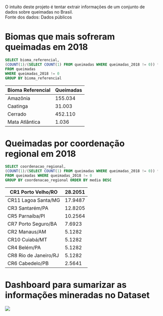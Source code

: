 
# 
O intuito deste projeto é tentar extrair informações de um conjunto de dados sobre queimadas no Brasil. <br>
Fonte dos dados: Dados públicos

# Biomas que mais sofreram queimadas em 2018

```sql
SELECT bioma_referencial,
(COUNT(1)/(SELECT COUNT(1) FROM queimadas WHERE queimadas_2018 != 0)) * 100 AS media
FROM queimadas
WHERE queimadas_2018 != 0
GROUP BY bioma_referencial
```

<table>
  <thead>
    <tr>
      <th>Bioma Referencial</th>
      <th>Queimadas</th>
    </tr>
  </head>
  <tbody>
    <tr>
      <td>Amazônia</td>
      <td>155.034</td>
    </tr>
    <tr>
      <td>Caatinga</td>
      <td>31.003</td>
    </tr>
    <tr>
      <td>Cerrado</td>
      <td>452.110</td>
    </tr>
    <tr>
      <td>Mata Atlântica</td>
      <td>1.036</td>
    </tr>
  </tbody>
</table>

# Queimadas por coordenação regional em 2018

```sql
SELECT coordenacao_regional,
(COUNT(1)/(SELECT COUNT(1) FROM queimadas WHERE queimadas_2018 != 0)) * 100 AS media
FROM queimadas WHERE queimadas_2018 != 0
GROUP BY coordenacao_regional ORDER BY media DESC
```

<table>
  <thead>
    <tr>
      <th>CR1 Porto Velho/RO</th>
      <th>28.2051</th>
    </tr>
  </head>
  <tbody>
    <tr>
      <td>CR11 Lagoa Santa/MG</td>
      <td>17.9487</td>
    </tr>
    <tr>
      <td>CR3 Santarém/PA</td>
      <td>12.8205</td>
    </tr>
    <tr>
      <td>CR5 Parnaíba/PI</td>
      <td>10.2564</td>
    </tr>
    <tr>
      <td>CR7 Porto Seguro/BA</td>
      <td>7.6923</td>
    </tr>
    <tr>
      <td>CR2 Manaus/AM</td>
      <td>5.1282</td>
    </tr><tr>
      <td>CR10 Cuiabá/MT</td>
      <td>5.1282</td>
    </tr>
    <tr>
      <td>CR4 Belém/PA</td>
      <td>5.1282</td>
    </tr>
    <tr>
      <td>CR8 Rio de Janeiro/RJ</td>
      <td>5.1282</td>
    </tr>
    <tr>
      <td>CR6 Cabedelo/PB</td>
      <td>2.5641</td>
    </tr>
  </tbody>
</table>

# Dashboard para sumarizar as informações mineradas no Dataset
<img src="https://raw.githubusercontent.com/valdiney/IncendiosEmUnidadesDeConservacaoFederais/master/assets/img/img_do_dashboard.png"/>
